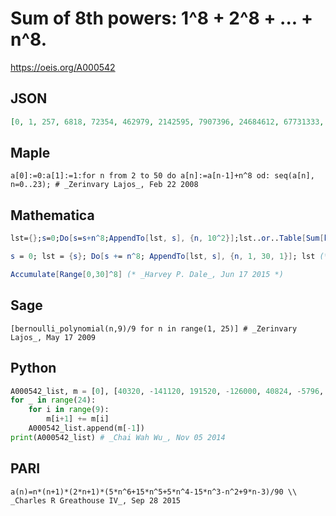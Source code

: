 # Sum of 8th powers: 1^8 \+ 2^8 \+ \.\.\. \+ n^8\.
https://oeis.org/A000542
## JSON
```JSON
[0, 1, 257, 6818, 72354, 462979, 2142595, 7907396, 24684612, 67731333, 167731333, 382090214, 812071910, 1627802631, 3103591687, 5666482312, 9961449608, 16937207049, 27957167625, 44940730666, 70540730666, 108363590027, 163239463563, 241550448844]
```
## Maple
```Maple
a[0]:=0:a[1]:=1:for n from 2 to 50 do a[n]:=a[n-1]+n^8 od: seq(a[n], n=0..23); # _Zerinvary Lajos_, Feb 22 2008
```
## Mathematica
```Mathematica
lst={};s=0;Do[s=s+n^8;AppendTo[lst, s], {n, 10^2}];lst..or..Table[Sum[k^8, {k, 1, n}], {n, 0, 100}] (* _Vladimir Joseph Stephan Orlovsky_, Aug 14 2008 *)
```
```Mathematica
s = 0; lst = {s}; Do[s += n^8; AppendTo[lst, s], {n, 1, 30, 1}]; lst (* _Zerinvary Lajos_, Jul 12 2009 *)
```
```Mathematica
Accumulate[Range[0,30]^8] (* _Harvey P. Dale_, Jun 17 2015 *)
```
## Sage
```Sage
[bernoulli_polynomial(n,9)/9 for n in range(1, 25)] # _Zerinvary Lajos_, May 17 2009
```
## Python
```Python
A000542_list, m = [0], [40320, -141120, 191520, -126000, 40824, -5796, 254, -1, 0, 0]
for _ in range(24):
    for i in range(9):
        m[i+1] += m[i]
    A000542_list.append(m[-1])
print(A000542_list) # _Chai Wah Wu_, Nov 05 2014
```
## PARI
```PARI
a(n)=n*(n+1)*(2*n+1)*(5*n^6+15*n^5+5*n^4-15*n^3-n^2+9*n-3)/90 \\ _Charles R Greathouse IV_, Sep 28 2015
```
